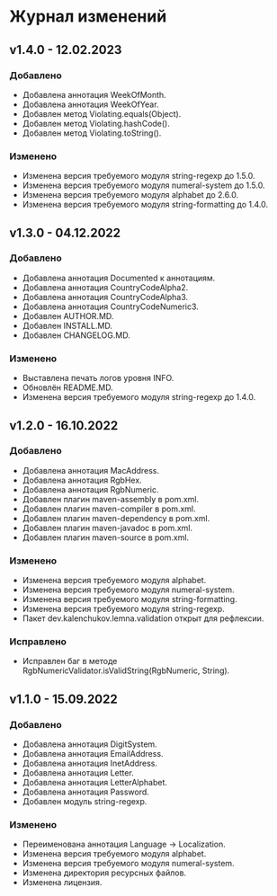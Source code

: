 # Журнал изменений
## v1.4.0 - 12.02.2023
### Добавлено
* Добавлена аннотация WeekOfMonth.
* Добавлена аннотация WeekOfYear.
* Добавлен метод Violating.equals(Object).
* Добавлен метод Violating.hashCode().
* Добавлен метод Violating.toString().

### Изменено
* Изменена версия требуемого модуля string-regexp до 1.5.0.
* Изменена версия требуемого модуля numeral-system до 1.5.0.
* Изменена версия требуемого модуля alphabet до 2.6.0.
* Изменена версия требуемого модуля string-formatting до 1.4.0.

## v1.3.0 - 04.12.2022
### Добавлено
* Добавлена аннотация Documented к аннотациям.
* Добавлена аннотация CountryCodeAlpha2.
* Добавлена аннотация CountryCodeAlpha3.
* Добавлена аннотация CountryCodeNumeric3.
* Добавлен AUTHOR.MD.
* Добавлен INSTALL.MD.
* Добавлен CHANGELOG.MD.

### Изменено
* Выставлена печать логов уровня INFO.
* Обновлён README.MD.
* Изменена версия требуемого модуля string-regexp до 1.4.0.

## v1.2.0 - 16.10.2022
### Добавлено
* Добавлена аннотация MacAddress.
* Добавлена аннотация RgbHex.
* Добавлена аннотация RgbNumeric.
* Добавлен плагин maven-assembly в pom.xml.
* Добавлен плагин maven-compiler в pom.xml.
* Добавлен плагин maven-dependency в pom.xml.
* Добавлен плагин maven-javadoc в pom.xml.
* Добавлен плагин maven-source в pom.xml.

### Изменено
* Изменена версия требуемого модуля alphabet.
* Изменена версия требуемого модуля numeral-system.
* Изменена версия требуемого модуля string-formatting.
* Изменена версия требуемого модуля string-regexp.
* Пакет dev.kalenchukov.lemna.validation открыт для рефлексии.

### Исправлено
* Исправлен баг в методе RgbNumericValidator.isValidString(RgbNumeric, String).

## v1.1.0 - 15.09.2022
### Добавлено
* Добавлена аннотация DigitSystem.
* Добавлена аннотация EmailAddress.
* Добавлена аннотация InetAddress.
* Добавлена аннотация Letter.
* Добавлена аннотация LetterAlphabet.
* Добавлена аннотация Password.
* Добавлен модуль string-regexp.

### Изменено
* Переименована аннотация Language -> Localization.
* Изменена версия требуемого модуля alphabet.
* Изменена версия требуемого модуля numeral-system.
* Изменена директория ресурсных файлов.
* Изменена лицензия.
